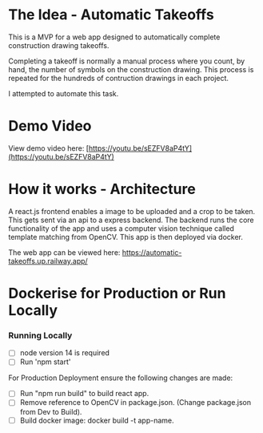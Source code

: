 # The Idea - Automatic Takeoffs

This is a MVP for a web app designed to automatically complete construction drawing takeoffs.

Completing a takeoff is normally a manual process where you count, by hand, the number of symbols on the construction drawing. This process is repeated for the hundreds of contruction drawings in each project.

I attempted to automate this task.

# Demo Video

View demo video here: [https://youtu.be/sEZFV8aP4tY](https://youtu.be/sEZFV8aP4tY)

# How it works - Architecture

A react.js frontend enables a image to be uploaded and a crop to be taken.
This gets sent via an api to a express backend.
The backend runs the core functionality of the app and uses a computer vision technique called template matching from OpenCV.
This app is then deployed via docker.

The web app can be viewed here: https://automatic-takeoffs.up.railway.app/

# Dockerise for Production or Run Locally

### Running Locally

- [ ] node version 14 is required
- [ ] Run 'npm start'

For Production Deployment ensure the following changes are made:

- [ ] Run "npm run build" to build react app.
- [ ] Remove reference to OpenCV in package.json. (Change package.json from Dev to Build).
- [ ] Build docker image: docker build -t app-name.
